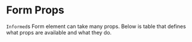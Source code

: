 # Form Props

`Informed`s Form element can take many props. Below is table that defines what
props are available and what they do.
